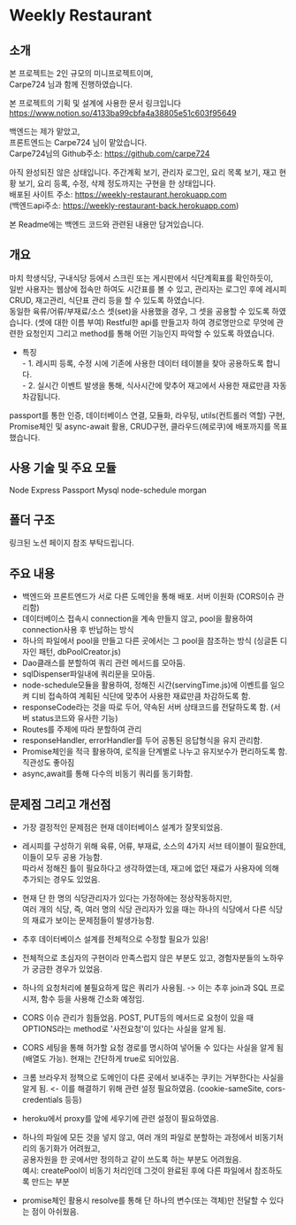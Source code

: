 # Weekly Restaurant
      
      
      
## 소개
  
본 프로젝트는 2인 규모의 미니프로젝트이며,   
Carpe724 님과 함께 진행하였습니다.   
   
본 프로젝트의 기획 및 설계에 사용한 문서 링크입니다   
https://www.notion.so/4133ba99cbfa4a38805e51c603f95649    
    
백엔드는 제가 맡았고,  
프론트엔드는 Carpe724 님이 맡았습니다.   
Carpe724님의 Github주소: https://github.com/carpe724        
   
아직 완성되진 않은 상태입니다. 주간계획 보기, 관리자 로그인, 요리 목록 보기, 재고 현황 보기, 요리 등록, 수정, 삭제 정도까지는 구현을 한 상태입니다.    
배포된 사이트 주소: https://weekly-restaurant.herokuapp.com   
(백엔드api주소: https://weekly-restaurant-back.herokuapp.com)   

본 Readme에는 백엔드 코드와 관련된 내용만 담겨있습니다.   
   
     
        
## 개요
   
마치 학생식당, 구내식당 등에서 스크린 또는 게시판에서 식단계획표를 확인하듯이,   
일반 사용자는 웹상에 접속만 하여도 시간표를 볼 수 있고, 관리자는 로그인 후에 레시피CRUD, 재고관리, 식단표 관리 등을 할 수 있도록 하였습니다.   
동일한 육류/어류/부재료/소스 셋(set)을 사용했을 경우, 그 셋을 공용할 수 있도록 하였습니다. (셋에 대한 이름 부여)
Restful한 api를 만들고자 하여 경로명만으로 무엇에 관련한 요청인지 그리고 method를 통해 어떤 기능인지 파악할 수 있도록 하였습니다.   
   
* 특징   
      - 1. 레시피 등록, 수정 시에 기존에 사용한 데이터 테이블을 찾아 공용하도록 합니다.   
      - 2. 실시간 이벤트 발생을 통해, 식사시간에 맞추어 재고에서 사용한 재료만큼 자동 차감됩니다.   
    
passport를 통한 인증, 데이터베이스 연결, 모듈화, 라우팅, utils(컨트롤러 역할) 구현, Promise체인 및 async-await 활용, CRUD구현, 클라우드(헤로쿠)에 배포까지를 목표했습니다.    
   
      
    
      
## 사용 기술 및 주요 모듈
   
Node Express Passport Mysql node-schedule morgan    
   
   
      
## 폴더 구조
  
링크된 노션 페이지 참조 부탁드립니다.   
   
   
   
## 주요 내용
  
- 백엔드와 프론트엔드가 서로 다른 도메인을 통해 배포. 서버 이원화 (CORS이슈 관리함)  
- 데이터베이스 접속시 connection을 계속 만들지 않고, pool을 활용하여 connection사용 후 반납하는 방식   
- 하나의 파일에서 pool을 만들고 다른 곳에서는 그 pool을 참조하는 방식  (싱글톤 디자인 패턴, dbPoolCreator.js)    
- Dao클래스를 분할하여 쿼리 관련 메서드를 모아둠.    
- sqlDispenser파일내에 쿼리문을 모아둠.   
- node-schedule모듈을 활용하여, 정해진 시간(servingTime.js)에 이벤트를 일으켜 디비 접속하여 계획된 식단에 맞추어 사용한 재료만큼 차감하도록 함.   
- responseCode라는 것을 따로 두어, 약속된 서버 상태코드를 전달하도록 함. (서버 status코드와 유사한 기능)   
- Routes를 주제에 따라 분할하여 관리   
- responseHandler, errorHandler를 두어 공통된 응답형식을 유지 관리함.   
- Promise체인을 적극 활용하여, 로직을 단계별로 나누고 유지보수가 편리하도록 함. 직관성도 좋아짐   
- async,await를 통해 다수의 비동기 쿼리를 동기화함.   
     
        
        
## 문제점 그리고 개선점   
    
- 가장 결정적인 문제점은 현재 데이터베이스 설계가 잘못되었음.   
- 레시피를 구성하기 위해 육류, 어류, 부재료, 소스의 4가지 서브 테이블이 필요한데, 이들이 모두 공용 가능함.   
  따라서 정해진 틀이 필요하다고 생각하였는데, 재고에 없던 재료가 사용자에 의해 추가되는 경우도 있었음.   
- 현재 단 한 명의 식당관리자가 있다는 가정하에는 정상작동하지만,   
  여러 개의 식당, 즉, 여러 명의 식당 관리자가 있을 때는 하나의 식당에서 다른 식당의 재료가 보이는 문제점들이 발생가능함.   
- 추후 데이터베이스 설계를 전체적으로 수정할 필요가 있음!   

- 전체적으로 초심자의 구현이라 만족스럽지 않은 부분도 있고, 경험자분들의 노하우가 궁금한 경우가 있었음.   
- 하나의 요청처리에 불필요하게 많은 쿼리가 사용됨. -> 이는 추후 join과 SQL 프로시져, 함수 등을 사용해 간소화 예정임.   
- CORS 이슈 관리가 힘들었음. POST, PUT등의 메서드로 요청이 있을 때 OPTIONS라는 method로 '사전요청'이 있다는 사실을 알게 됨.
- CORS 세팅을 통해 허가할 요청 경로를 명시하여 넣어둘 수 있다는 사실을 알게 됨 (배열도 가능). 현재는 간단하게 true로 되어있음.
- 크롬 브라우저 정책으로 도메인이 다른 곳에서 보내주는 쿠키는 거부한다는 사실을 알게 됨. <- 이를 해결하기 위해 관련 설정 필요하였음.
  (cookie-sameSite, cors-credentials 등등)
- heroku에서 proxy를 앞에 세우기에 관련 설정이 필요하였음.
- 하나의 파일에 모든 것을 넣지 않고, 여러 개의 파일로 분할하는 과정에서 비동기처리의 동기화가 어려웠고,   
  공용자원을 한 곳에서만 정의하고 같이 쓰도록 하는 부분도 어려웠음.   
  예시: createPool이 비동기 처리인데 그것이 완료된 후에 다른 파일에서 참조하도록 만드는 부분   
- promise체인 활용시 resolve를 통해 단 하나의 변수(또는 객체)만 전달할 수 있다는 점이 아쉬웠음.   
   
